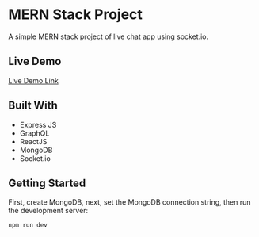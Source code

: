 # MERN Stack Project

A simple MERN stack project of live chat app using socket.io.

## Live Demo

[Live Demo Link]([(https://chit-chat-swj9.onrender.com)])

## Built With

- Express JS
- GraphQL
- ReactJS
- MongoDB
- Socket.io

## Getting Started

First, create MongoDB, next, set the MongoDB connection string, then run the development server:

```bash
npm run dev
